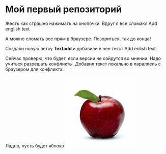 # Мой первый репозиторий

Жесть как страшно нажимать на кнопочки. Вдруг я все сломаю! Add english text

А можно сломать все прям в браузере. Позориться, так до конца!

Создали новую ветку **Textadd** и добавили в нее текст
Add enlish text

Сейчас проверю, что будет, если версии не сойдутся во мнении. Надо учиться разрешать конфликты.
Добавил текст локально в параллель с браузером для конфликта.

Ладно, пусть будет яблоко
![Яблоко](Apple.jpg)